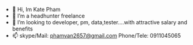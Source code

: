 - 👋 Hi, Im Kate Pham
- 👀 I’m a headhunter freelance
- 💞️ I’m looking to developer, pm, data,tester....with attractive salary and benefits
- 📫 skype/Mail: phamvan2657@gmail.com
Phone/Tele: 0911045065
